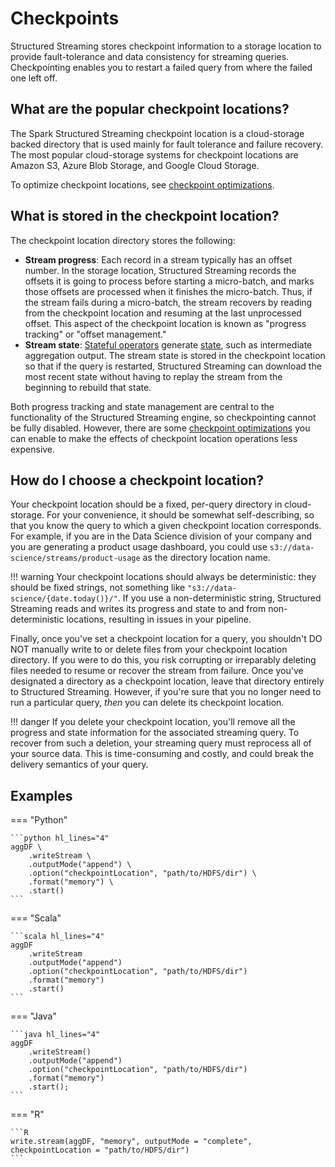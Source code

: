 # Checkpoints

Structured Streaming stores checkpoint information to a storage location to provide fault-tolerance and data consistency for streaming queries. Checkpointing enables you to restart a failed query from where the failed one left off.

## What are the popular checkpoint locations?

The Spark Structured Streaming checkpoint location is a cloud-storage backed directory that is used mainly for fault tolerance and failure recovery. The most popular cloud-storage systems for checkpoint locations are Amazon S3, Azure Blob Storage, and Google Cloud Storage.

To optimize checkpoint locations, see [checkpoint optimizations]().

## What is stored in the checkpoint location?

The checkpoint location directory stores the following:

- **Stream progress**: Each record in a stream typically has an offset number. In the storage location, Structured Streaming records the offsets it is going to process before starting a micro-batch, and marks those offsets are processed when it finishes the micro-batch. Thus, if the stream fails during a micro-batch, the stream recovers by reading from the checkpoint location and resuming at the last unprocessed offset. This aspect of the checkpoint location is known as "progress tracking" or "offset management."
- **Stream state**: [Stateful operators]() generate [state](), such as intermediate aggregation output. The stream state is stored in the checkpoint location so that if the query is restarted, Structured Streaming can download the most recent state without having to replay the stream from the beginning to rebuild that state.

Both progress tracking and state management are central to the functionality of the Structured Streaming engine, so checkpointing cannot be fully disabled. However, there are some [checkpoint optimizations]() you can enable to make the effects of checkpoint location operations less expensive.

## How do I choose a checkpoint location?

Your checkpoint location should be a fixed, per-query directory in cloud-storage. For your convenience, it should be somewhat self-describing, so that you know the query to which a given checkpoint location corresponds. For example, if you are in the Data Science division of your company and you are generating a product usage dashboard, you could use `s3://data-science/streams/product-usage` as the directory location name.

!!! warning
    Your checkpoint locations should always be deterministic: they should be fixed strings, not something like `"s3://data-science/{date.today()}/"`. If you use a non-deterministic string, Structured Streaming reads and writes its progress and state to and from non-deterministic locations, resulting in issues in your pipeline.

Finally, once you've set a checkpoint location for a query, you shouldn't DO NOT manually write to or delete files from your checkpoint location directory. If you were to do this, you risk corrupting or irreparably deleting files needed to resume or recover the stream from failure. Once you've designated a directory as a checkpoint location, leave that directory entirely to Structured Streaming. However, if you're sure that you no longer need to run a particular query, _then_ you can delete its checkpoint location.

!!! danger
    If you delete your checkpoint location, you'll remove all the progress and state information for the associated streaming query. To recover from such a deletion, your streaming query must reprocess all of your source data. This is time-consuming and costly, and could break the delivery semantics of your query.

## Examples

=== "Python"

    ```python hl_lines="4"
    aggDF \
        .writeStream \
        .outputMode("append") \
        .option("checkpointLocation", "path/to/HDFS/dir") \
        .format("memory") \
        .start()
    ```
=== "Scala"

    ```scala hl_lines="4"
    aggDF
        .writeStream
        .outputMode("append")
        .option("checkpointLocation", "path/to/HDFS/dir")
        .format("memory")
        .start()
    ```
=== "Java"

    ```java hl_lines="4"
    aggDF
        .writeStream()
        .outputMode("append")
        .option("checkpointLocation", "path/to/HDFS/dir")
        .format("memory")
        .start(); 
    ```
=== "R"

    ```R
    write.stream(aggDF, "memory", outputMode = "complete", checkpointLocation = "path/to/HDFS/dir")
    ```
